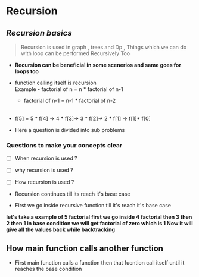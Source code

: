 # Recursion 

##  *Recursion basics*


>Recursion is used in graph , trees and Dp  ,  Things which we can do with loop can be performed Recursively Too 


* **Recursion can be beneficial in some scenerios and same goes for loops too** 

* function calling itself is recursion   <br/>
    Example -  factorial  of n =  n * factorial of n-1
    * factorial of n-1 =  n-1 * factorial of n-2  <br/><br/>
* f[5] = 5 * f[4] -> 4 * f[3]-> 3 * f[2]-> 2 * f[1]  -> f[1]* f[0]

* Here a question is divided into sub problems


### Questions to make your concepts clear

- [ ] When recursion is used ?
- [ ] why recursion is used ?
- [ ] How  recursion is used ?


* Recursion continues till its reach it's base case

* First we go inside recursive function till it's reach it's base case 
 
**let's take a example of 5 factorial first we go inside 4 factorial then 3 then 2 then 1  in base condition we will get factorial of zero which is 1 Now it will give all the values back  while backtracking**  <br/> 

## How main function calls  another function

* First main function calls a function then that fucntion call itself until it reaches the base condition
